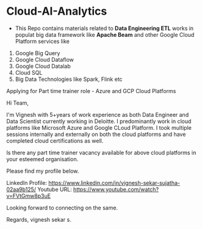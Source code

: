 # Cloud-AI-Analytics

* This Repo contains materials related to **Data Engineering ETL** works in populat big data framework like **Apache Beam** and other Google Cloud Platform services like

1. Google Big Query
2. Google Cloud Dataflow
3. Google Cloud Datalab
4. Cloud SQL 
5. Big Data Technologies like Spark, Flink etc

Applying for Part time trainer role - Azure and GCP Cloud Platforms

Hi Team,

I'm Vignesh with 5+years of work experience as both Data Engineer and Data Scientist currently working in Deloitte. I predominantly work in cloud platforms like Microsoft Azure and Google CLoud Platform. I took multiple sessions internally and externally on both the cloud platforms and have completed cloud certifications as well.

Is there any part time trainer vacancy available for above cloud platforms in your esteemed organisation. 

Please find my profile below.

LinkedIn Profile: https://www.linkedin.com/in/vignesh-sekar-sujatha-02aa9b125/
Youtube URL: https://www.youtube.com/watch?v=FVtGmw8p3uE

Looking forward to connecting on the same.

Regards,
vignesh sekar s. 




